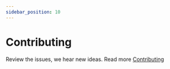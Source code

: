 ```yaml
---
sidebar_position: 10
---
```


# Contributing

Review the issues, we hear new ideas. Read more [Contributing](https://github.com/bancolombia/commons-jms/blob/main/CONTRIBUTING.md)